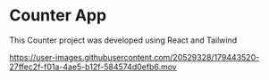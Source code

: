 # Counter App

This Counter project was developed using React and Tailwind


https://user-images.githubusercontent.com/20529328/179443520-27ffec2f-f01a-4ae5-b12f-584574d0efb6.mov

